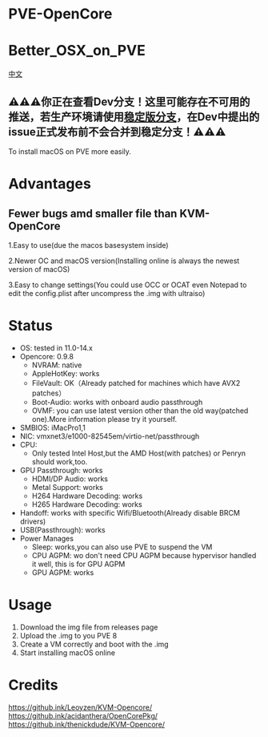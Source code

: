 # PVE-OpenCore
# Better_OSX_on_PVE
[中文](README_CN.md)  

## ⚠️⚠️⚠️你正在查看Dev分支！这里可能存在不可用的推送，若生产环境请使用[稳定版分支](https://github.com/laobamac/PVE-OpenCore/)，在Dev中提出的issue正式发布前不会合并到稳定分支！⚠️⚠️⚠️

To install macOS on PVE more easily.

# Advantages
## Fewer bugs amd smaller file than KVM-OpenCore
1.Easy to use(due the macos basesystem inside)   

2.Newer OC and macOS version(Installing online is always the newest version of macOS)   

3.Easy to change settings(You could use OCC or OCAT even Notepad to edit the config.plist after uncompress the .img with ultraiso)

# Status

* OS: tested in 11.0-14.x
* Opencore: 0.9.8
    * NVRAM: native
    * AppleHotKey: works
    * FileVault: OK（Already patched for machines which have AVX2 patches）
    * Boot-Audio: works with onboard audio passthrough
    * OVMF: you can use latest version other than the old way(patched one).More information please try it yourself.
* SMBIOS: iMacPro1,1
* NIC: vmxnet3/e1000-82545em/virtio-net/passthrough
* CPU:
    * Only tested Intel Host,but the AMD Host(with patches) or Penryn should work,too.
* GPU Passthrough: works
    * HDMI/DP Audio: works
    * Metal Support: works
    * H264 Hardware Decoding: works
    * H265 Hardware Decoding: works
* Handoff: works with specific Wifi/Bluetooth(Already disable BRCM drivers)
* USB(Passthrough): works
* Power Manages
  * Sleep: works,you can also use PVE to suspend the VM
  * CPU AGPM: wo don't need CPU AGPM because hypervisor handled it well, this is for GPU AGPM
  * GPU AGPM: works

# Usage
1. Download the img file from releases page
2. Upload the .img to you PVE 8
3. Create a VM correctly and boot with the .img
4. Start installing macOS online

# Credits
https://github.ink/Leoyzen/KVM-Opencore/  
https://github.ink/acidanthera/OpenCorePkg/  
https://github.ink/thenickdude/KVM-Opencore/  
